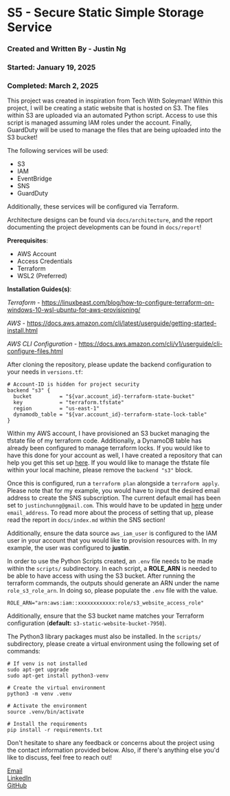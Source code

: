 # S5 - Secure Static Simple Storage Service

### Created and Written By - Justin Ng
### Started: January 19, 2025
### Completed: March 2, 2025

This project was created in inspiration from Tech With Soleyman!  Within this project, I will be creating a static website that is hosted on S3.  The files within S3 are uploaded via an automated Python script.  Access to use this script is managed assuming IAM roles under the account.  Finally, GuardDuty will be used to manage the files that are being uploaded into the S3 bucket!

The following services will be used:
- S3
- IAM
- EventBridge
- SNS
- GuardDuty

Additionally, these services will be configured via Terraform.

Architecture designs can be found via `docs/architecture`, and the report documenting the project developments can be found in `docs/report`!

**Prerequisites**:

- AWS Account
- Access Credentials
- Terraform
- WSL2 (Preferred)

**Installation Guides(s)**:

*Terraform* - https://linuxbeast.com/blog/how-to-configure-terraform-on-windows-10-wsl-ubuntu-for-aws-provisioning/

*AWS* - https://docs.aws.amazon.com/cli/latest/userguide/getting-started-install.html

*AWS CLI Configuration* - https://docs.aws.amazon.com/cli/v1/userguide/cli-configure-files.html

After cloning the repository, please update the backend configuration to your needs in `versions.tf`:
```
# Account-ID is hidden for project security
backend "s3" {
  bucket         = "${var.account_id}-terraform-state-bucket"
  key            = "terraform.tfstate"
  region         = "us-east-1"
  dynamodb_table = "${var.account_id}-terraform-state-lock-table"
}
```

Within my AWS account, I have provisioned an S3 bucket managing the tfstate file of my terraform code.  Additionally, a DynamoDB table has already been configured to manage terraform locks.  If you would like to have this done for your account as well, I have created a repository that can help you get this set up [here](https://github.com/jcng75/terraform-aws-configuration).  If you would like to manage the tfstate file within your local machine, please remove the `backend "s3"` block.

Once this is configured, run a `terraform plan` alongside a `terraform apply`.  Please note that for my example, you would have to input the desired email address to create the SNS subscription.  The current default email has been set to `justinchunng@gmail.com`.  This would have to be updated in [here](https://github.com/jcng75/s3-secure-static-website/blob/main/terraform/variables.tf) under `email_address`. To read more about the process of setting that up, please read the report in `docs/index.md` within the SNS section!

Additionally, ensure the data source `aws_iam_user` is configured to the IAM user in your account that you would like to provision resources with.  In my example, the user was configured to **justin**.

In order to use the Python Scripts created, an `.env` file needs to be made within the `scripts/` subdirectory.  In each script, a **ROLE_ARN** is needed to be able to have access with using the S3 bucket.  After running the terraform commands, the outputs should generate an ARN under the name `role_s3_role_arn`.  In doing so, please populate the `.env` file with the value.
```
ROLE_ARN="arn:aws:iam::xxxxxxxxxxxx:role/s3_website_access_role"
```
Additionally, ensure that the S3 bucket name matches your Terraform configuration (**default:** `s3-static-website-bucket-7950`).

The Python3 library packages must also be installed.  In the `scripts/` subdirectory, please create a virtual environment using the following set of commands:

```
# If venv is not installed
sudo apt-get upgrade
sudo apt-get install python3-venv
```

```
# Create the virtual environment
python3 -m venv .venv

# Activate the environment
source .venv/bin/activate

# Install the requirements
pip install -r requirements.txt
```

Don't hesitate to share any feedback or concerns about the project using the contact information provided below. Also, if there's anything else you'd like to discuss, feel free to reach out!

[Email](mailto:justinchunng@gmail.com) <br>
[LinkedIn](https://www.linkedin.com/in/justinchunng/) <br>
[GitHub](https://github.com/jcng75)
